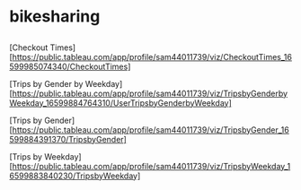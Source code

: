 # bikesharing
##
[Checkout Times][https://public.tableau.com/app/profile/sam44011739/viz/CheckoutTimes_16599985074340/CheckoutTimes]

[Trips by Gender by Weekday][https://public.tableau.com/app/profile/sam44011739/viz/TripsbyGenderbyWeekday_16599884764310/UserTripsbyGenderbyWeekday]

[Trips by Gender][https://public.tableau.com/app/profile/sam44011739/viz/TripsbyGender_16599884391370/TripsbyGender]

[Trips by Weekday][https://public.tableau.com/app/profile/sam44011739/viz/TripsbyWeekday_16599883840230/TripsbyWeekday]
